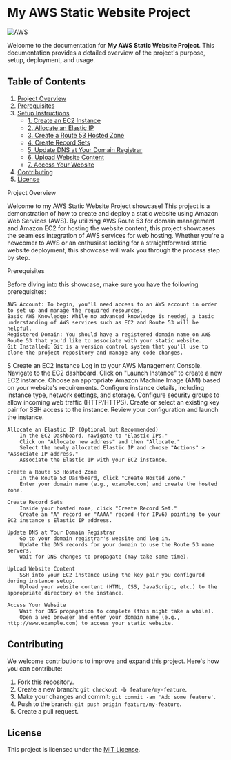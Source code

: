 # My AWS Static Website Project

![AWS](https://img.shields.io/badge/AWS-%23FF9900.svg?style=for-the-badge&logo=amazon-aws&logoColor=white)

Welcome to the documentation for **My AWS Static Website Project**. This documentation provides a detailed overview of the project's purpose, setup, deployment, and usage.

## Table of Contents

1. [Project Overview](#project-overview)
2. [Prerequisites](#prerequisites)
3. [Setup Instructions](#setup-instructions)
    - [1. Create an EC2 Instance](#1-create-an-ec2-instance)
    - [2. Allocate an Elastic IP](#2-allocate-an-elastic-ip-optional-but-recommended)
    - [3. Create a Route 53 Hosted Zone](#3-create-a-route-53-hosted-zone)
    - [4. Create Record Sets](#4-create-record-sets)
    - [5. Update DNS at Your Domain Registrar](#5-update-dns-at-your-domain-registrar)
    - [6. Upload Website Content](#6-upload-website-content)
    - [7. Access Your Website](#7-access-your-website)
4. [Contributing](#contributing)
5. [License](#license)

Project Overview

Welcome to my AWS Static Website Project showcase! This project is a demonstration of how to create and deploy a static website using Amazon Web Services (AWS). By utilizing AWS Route 53 for domain management and Amazon EC2 for hosting the website content, this project showcases the seamless integration of AWS services for web hosting. Whether you're a newcomer to AWS or an enthusiast looking for a straightforward static website deployment, this showcase will walk you through the process step by step.

Prerequisites

Before diving into this showcase, make sure you have the following prerequisites:

    AWS Account: To begin, you'll need access to an AWS account in order to set up and manage the required resources.
    Basic AWS Knowledge: While no advanced knowledge is needed, a basic understanding of AWS services such as EC2 and Route 53 will be helpful.
    Registered Domain: You should have a registered domain name on AWS Route 53 that you'd like to associate with your static website.
    Git Installed: Git is a version control system that you'll use to clone the project repository and manage any code changes.

S    Create an EC2 Instance
        Log in to your AWS Management Console.
        Navigate to the EC2 dashboard.
        Click on "Launch Instance" to create a new EC2 instance.
        Choose an appropriate Amazon Machine Image (AMI) based on your website's requirements.
        Configure instance details, including instance type, network settings, and storage.
        Configure security groups to allow incoming web traffic (HTTP/HTTPS).
        Create or select an existing key pair for SSH access to the instance.
        Review your configuration and launch the instance.

    Allocate an Elastic IP (Optional but Recommended)
        In the EC2 Dashboard, navigate to "Elastic IPs."
        Click on "Allocate new address" and then "Allocate."
        Select the newly allocated Elastic IP and choose "Actions" > "Associate IP address."
        Associate the Elastic IP with your EC2 instance.

    Create a Route 53 Hosted Zone
        In the Route 53 Dashboard, click "Create Hosted Zone."
        Enter your domain name (e.g., example.com) and create the hosted zone.

    Create Record Sets
        Inside your hosted zone, click "Create Record Set."
        Create an "A" record or "AAAA" record (for IPv6) pointing to your EC2 instance's Elastic IP address.

    Update DNS at Your Domain Registrar
        Go to your domain registrar's website and log in.
        Update the DNS records for your domain to use the Route 53 name servers.
        Wait for DNS changes to propagate (may take some time).

    Upload Website Content
        SSH into your EC2 instance using the key pair you configured during instance setup.
        Upload your website content (HTML, CSS, JavaScript, etc.) to the appropriate directory on the instance.

    Access Your Website
        Wait for DNS propagation to complete (this might take a while).
        Open a web browser and enter your domain name (e.g., http://www.example.com) to access your static website.
## Contributing

We welcome contributions to improve and expand this project. Here's how you can contribute:

1. Fork this repository.
2. Create a new branch: `git checkout -b feature/my-feature`.
3. Make your changes and commit: `git commit -am 'Add some feature'`.
4. Push to the branch: `git push origin feature/my-feature`.
5. Create a pull request.

## License

This project is licensed under the [MIT License](LICENSE).
